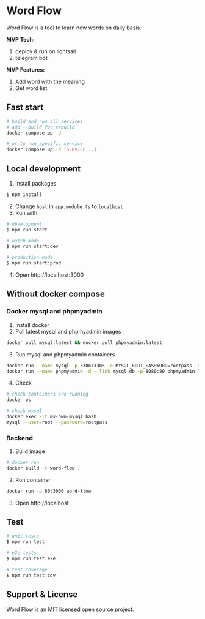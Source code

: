 # Word Flow
Word Flow is a tool to learn new words on daily basis.

**MVP Tech:**
1. deploy & run on lightsail
2. telegram bot

**MVP Features:**
1. Add word with the meaning
2. Get word list

## Fast start
```bash
# build and run all services
# add --build for rebuild 
docker compose up -d

# or to run specific service 
docker compose up -d [SERVICE...]
```

## Local development
1. Install packages
```bash
$ npm install
```
2. Change `host` in `app.module.ts` to `localhost`
3. Run with
```bash
# development
$ npm run start

# watch mode
$ npm run start:dev

# production mode
$ npm run start:prod
```
4. Open http://localhost:3000

## Without docker compose
### Docker mysql and phpmyadmin
1. Install docker
2. Pull latest mysql and phpmyadmin images
```bash
docker pull mysql:latest && docker pull phpmyadmin:latest
```
3. Run mysql and phpmyadmin containers
```bash
docker run --name mysql -p 3306:3306 -e MYSQL_ROOT_PASSWORD=rootpass -e MYSQL_DATABASE=word_flow -d mysql:latest
docker run --name phpmyadmin -d --link mysql:db -p 8080:80 phpmyadmin:latest
```
4. Check
```bash
# check containers are running
docker ps

# check mysql
docker exec -it my-own-mysql bash
mysql --user=root --password=rootpass
```
### Backend
1. Build image
```bash
# docker run
docker build -t word-flow .
```
2. Run container
```bash
docker run -p 80:3000 word-flow
```
3. Open http://localhost

## Test
```bash
# unit tests
$ npm run test

# e2e tests
$ npm run test:e2e

# test coverage
$ npm run test:cov
```

## Support & License
Word Flow is an [MIT licensed](LICENSE) open source project.

